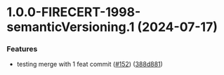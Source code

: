 # 1.0.0-FIRECERT-1998-semanticVersioning.1 (2024-07-17)


### Features

* testing merge with 1 feat commit ([#152](https://github.com/rdkcentral/firebolt-certification-suite/issues/152)) ([388d881](https://github.com/rdkcentral/firebolt-certification-suite/commit/388d881856a90047d7940fa9a64692d4c340eb2e))
